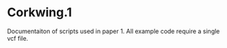 # Corkwing.1
Documentaiton of scripts used in paper 1.
All example code require a single vcf file. 
